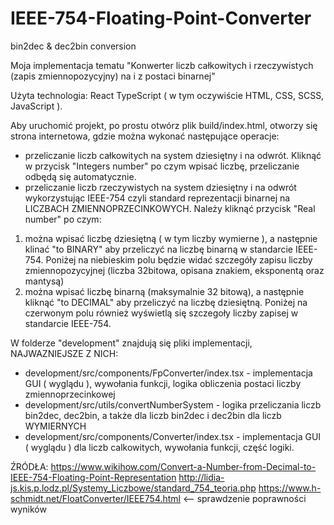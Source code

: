 # IEEE-754-Floating-Point-Converter

bin2dec &amp; dec2bin conversion

Moja implementacja tematu "Konwerter liczb całkowitych i rzeczywistych (zapis zmiennopozycyjny) na i z postaci binarnej"

Użyta technologia: React TypeScript ( w tym oczywiście HTML, CSS, SCSS, JavaScript ).

Aby uruchomić projekt, po prostu otwórz plik build/index.html, otworzy się strona internetowa,
gdzie można wykonać następujące operacje:

- przeliczanie liczb całkowitych na system dziesiętny i na odwrót. Kliknąć w przycisk "Integers number" po czym wpisać liczbę, przeliczanie odbędą się automatycznie.
- przeliczanie liczb rzeczywistych na system dziesiętny i na odwrót wykorzystując IEEE-754 czyli standard reprezentacji binarnej na LICZBACH ZMIENNOPRZECINKOWYCH.
  Należy kliknąć przycisk "Real number" po czym:

1. można wpisać liczbę dziesiętną ( w tym liczby wymierne ), a następnie klinać "to BINARY" aby przeliczyć na liczbę binarną w standarcie IEEE-754.
   Poniżej na niebieskim polu będzie widać szczegóły zapisu liczby zmiennopozycyjnej (liczba 32bitowa, opisana znakiem, eksponentą oraz mantysą)
2. można wpisać liczbę binarną (maksymalnie 32 bitową), a następnie kliknąć "to DECIMAL" aby przeliczyć na liczbę dziesiętną.
   Poniżej na czerwonym polu również wyświetlą się szczegoły liczby zapisej w standarcie IEEE-754.

W folderze "development" znajdują się pliki implementacji, NAJWAZNIEJSZE Z NICH:

- development/src/components/FpConverter/index.tsx - implementacja GUI ( wyglądu ),
  wywołania funkcji, logika obliczenia postaci liczby zmiennoprzecinkowej
- development/src/utils/convertNumberSystem - logika przeliczania liczb bin2dec, dec2bin,
  a także dla liczb bin2dec i dec2bin dla liczb WYMIERNYCH
- development/src/components/Converter/index.tsx - implementacja GUI ( wyglądu ) dla liczb calkowitych,
  wywołania funkcji, część logiki.

ŹRÓDŁA:
https://www.wikihow.com/Convert-a-Number-from-Decimal-to-IEEE-754-Floating-Point-Representation
http://lidia-js.kis.p.lodz.pl/Systemy_Liczbowe/standard_754_teoria.php
https://www.h-schmidt.net/FloatConverter/IEEE754.html <-- sprawdzenie poprawności wyników
